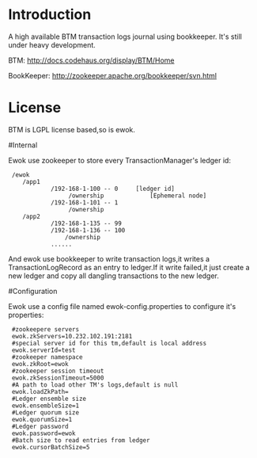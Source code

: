 # Introduction
A  high available BTM transaction logs journal using bookkeeper.
It's still under heavy development.

BTM: http://docs.codehaus.org/display/BTM/Home

BookKeeper:  http://zookeeper.apache.org/bookkeeper/svn.html

# License

BTM is LGPL license based,so is ewok.


#Internal

Ewok use zookeeper to store every TransactionManager's ledger id:

	 /ewok
		/app1
				/192-168-1-100 -- 0		[ledger id]
					 /ownership	            [Ephemeral node]
				/192-168-1-101 -- 1
				  	 /ownership
		/app2
				/192-168-1-135 -- 99
				/192-168-1-136 -- 100
					/ownership
				......

And ewok use bookkeeper to write transaction logs,it writes a TransactionLogRecord as an entry to ledger.If it write failed,it just create a new ledger and copy all dangling transactions to the new ledger.

#Configuration

Ewok use a config file named ewok-config.properties to configure it's properties:

	 #zookeepere servers
	 ewok.zkServers=10.232.102.191:2181
	 #special server id for this tm,default is local address
	 ewok.serverId=test
	 #zookeeper namespace
	 ewok.zkRoot=ewok
	 #zookeeper session timeout
	 ewok.zkSessionTimeout=5000
	 #A path to load other TM's logs,default is null
	 ewok.loadZkPath=
	 #Ledger ensemble size
	 ewok.ensembleSize=1
	 #Ledger quorum size
	 ewok.quorumSize=1
	 #Ledger password
	 ewok.password=ewok
	 #Batch size to read entries from ledger
	 ewok.cursorBatchSize=5
